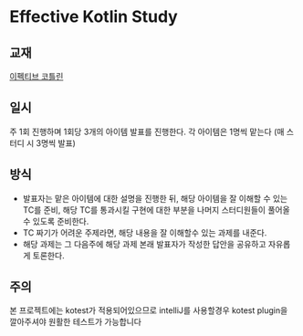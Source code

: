 # Effective Kotlin Study

## 교재
[이펙티브 코틀린](https://book.naver.com/bookdb/book_detail.nhn?bid=21424027)

## 일시 
주 1회 진행하며 1회당 3개의 아이템 발표를 진행한다. 각 아이템은 1명씩 맡는다 (매 스터디 시 3명씩 발표)

## 방식 
- 발표자는 맡은 아이템에 대한 설명을 진행한 뒤, 해당 아이템을 잘 이해할 수 있는 TC를 준비, 해당 TC를 통과시킬 구현에 대한 부분을 나머지 스터디원들이 풀어올 수 있도록 준비한다. 
- TC 짜기가 어려운 주제라면, 해당 내용을 잘 이해할수 있는 과제를 내준다. 
- 해당 과제는 그 다음주에 해당 과제 본래 발표자가 작성한 답안을 공유하고 자유롭게 토론한다.

## 주의 
본 프로젝트에는 kotest가 적용되어있으므로 intelliJ를 사용할경우 kotest plugin을 깔아주셔야 원활한 테스트가 가능합니다
